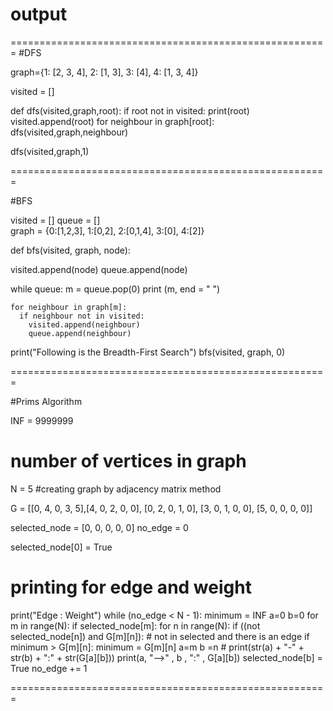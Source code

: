 # output


=======================================================
#DFS

graph={1: [2, 3, 4], 2: [1, 3], 3: [4], 4: [1, 3, 4]}



visited = []

def dfs(visited,graph,root):
  if root not in visited:
    print(root)
    visited.append(root)
    for neighbour in graph[root]:
      dfs(visited,graph,neighbour)
      
dfs(visited,graph,1)



=======================================================

#BFS

visited = [] 
queue = []     
graph = {0:[1,2,3], 1:[0,2], 2:[0,1,4], 3:[0], 4:[2]}



def bfs(visited, graph, node): 

  visited.append(node)
  queue.append(node)

  while queue:
    m = queue.pop(0) 
    print (m, end = " ") 

    for neighbour in graph[m]:
      if neighbour not in visited:
        visited.append(neighbour)
        queue.append(neighbour)


print("Following is the Breadth-First Search")
bfs(visited, graph, 0)

=======================================================

#Prims Algorithm

INF = 9999999
# number of vertices in graph
N = 5
#creating graph by adjacency matrix method

G = [[0, 4, 0, 3, 5],[4, 0, 2, 0, 0], [0, 2, 0, 1, 0], [3, 0, 1, 0, 0], [5, 0, 0, 0, 0]]

selected_node = [0, 0, 0, 0, 0] 
no_edge = 0

selected_node[0] = True

# printing for edge and weight 
print("Edge : Weight") 
while (no_edge < N - 1):
    minimum = INF 
    a=0
    b=0
    for m in range(N):
        if selected_node[m]: 
            for n in range(N):
                if ((not selected_node[n]) and G[m][n]): # not in selected and there is an edge
                    if minimum > G[m][n]:
                        minimum = G[m][n] 
                        a=m
                        b =n
    # print(str(a) + "-" + str(b) + ":" + str(G[a][b]))
    print(a, "-->" , b , ":" , G[a][b])
    selected_node[b] = True 
    no_edge += 1



=======================================================

